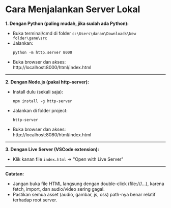 # Cara Menjalankan Server Lokal

**1. Dengan Python (paling mudah, jika sudah ada Python):**
- Buka terminal/cmd di folder `c:\Users\danan\Downloads\New folder\game\src`
- Jalankan:
  ```
  python -m http.server 8000
  ```
- Buka browser dan akses:  
  http://localhost:8000/html/index.html

---

**2. Dengan Node.js (pakai http-server):**
- Install dulu (sekali saja):
  ```
  npm install -g http-server
  ```
- Jalankan di folder project:
  ```
  http-server
  ```
- Buka browser dan akses:  
  http://localhost:8080/html/index.html

---

**3. Dengan Live Server (VSCode extension):**
- Klik kanan file `index.html` → "Open with Live Server"

---

**Catatan:**
- Jangan buka file HTML langsung dengan double-click (file:///...), karena fetch, import, dan audio/video sering gagal.
- Pastikan semua asset (audio, gambar, js, css) path-nya benar relatif terhadap root server.
